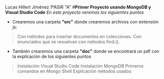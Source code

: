 Lucas Hillert Jiménez 1ºASIR "A"
#**Primer Proyecto usando MongoDB y Visual Studio Code**
*En este proyecto veremos los siguientes puntos*
* Crearemos una carpeta **"src"** donde crearemos archivos con extensión js:
>Con métodos para insertar documentos en colecciones.
>Con enunciados que se resuelvan con métodos find.().
* También crearemos una carpeta **"doc"** donde se encontrará un pdf con la explicación de los siguientes puntos
>Instalación Visual Studio Code
>Instalación MongoDB
>Primeros comandos en Mongo Shell
>Explicación métodos usados